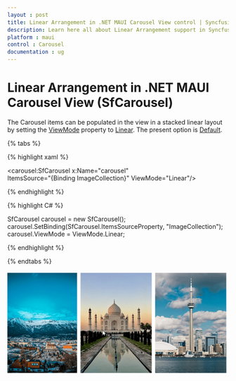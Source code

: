 ```yaml
---
layout : post
title: Linear Arrangement in .NET MAUI Carousel View control | Syncfusion<sup>®</sup>
description: Learn here all about Linear Arrangement support in Syncfusion<sup>®</sup> .NET MAUI Carousel View (SfCarousel) control and more.
platform : maui
control : Carousel
documentation : ug
---
```


# Linear Arrangement in .NET MAUI Carousel View (SfCarousel)

The Carousel items can be populated in the view in a stacked linear layout by setting the [ViewMode](https://help.syncfusion.com/cr/maui/Syncfusion.Maui.Carousel.SfCarousel.html#Syncfusion_Maui_Carousel_SfCarousel_ViewMode) property to [Linear](https://help.syncfusion.com/cr/maui/Syncfusion.Maui.Core.Carousel.ViewMode.html#Syncfusion_Maui_Core_Carousel_ViewMode_Linear). The present option is [Default](https://help.syncfusion.com/cr/maui/Syncfusion.Maui.Core.Carousel.ViewMode.html#Syncfusion_Maui_Core_Carousel_ViewMode_Default).

{% tabs %}

{% highlight xaml %}

<carousel:SfCarousel x:Name="carousel"  
                     ItemsSource="{Binding ImageCollection}" 
                     ViewMode="Linear"/>
	
{% endhighlight %}

{% highlight C# %}

SfCarousel carousel = new SfCarousel();
carousel.SetBinding(SfCarousel.ItemsSourceProperty, "ImageCollection");
carousel.ViewMode = ViewMode.Linear;

{% endhighlight %}

{% endtabs %}

![Linear mode](images/linearview.png)



